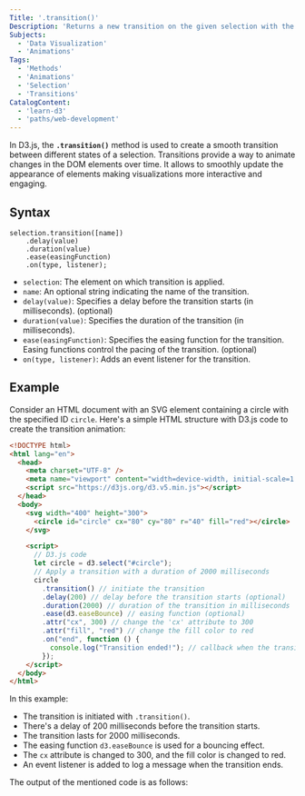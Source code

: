 ```yaml
---
Title: '.transition()'
Description: 'Returns a new transition on the given selection with the specified name.'
Subjects:
  - 'Data Visualization'
  - 'Animations'
Tags:
  - 'Methods'
  - 'Animations'
  - 'Selection'
  - 'Transitions'
CatalogContent:
  - 'learn-d3'
  - 'paths/web-development'
---
```


In D3.js, the **`.transition()`** method is used to create a smooth transition between different states of a selection. Transitions provide a way to animate changes in the DOM elements over time.
It allows to smoothly update the appearance of elements making visualizations more interactive and engaging.

## Syntax

```pseudo
selection.transition([name])
    .delay(value)
    .duration(value)
    .ease(easingFunction)
    .on(type, listener);
```

- `selection`: The element on which transition is applied.
- `name`: An optional string indicating the name of the transition.
- `delay(value)`: Specifies a delay before the transition starts (in milliseconds). (optional)
- `duration(value)`: Specifies the duration of the transition (in milliseconds).
- `ease(easingFunction)`: Specifies the easing function for the transition. Easing functions control the pacing of the transition. (optional)
- `on(type, listener)`: Adds an event listener for the transition.

## Example

Consider an HTML document with an SVG element containing a circle with the specified ID `circle`. Here's a simple HTML structure with D3.js code to create the transition animation:

```html
<!DOCTYPE html>
<html lang="en">
  <head>
    <meta charset="UTF-8" />
    <meta name="viewport" content="width=device-width, initial-scale=1.0" />
    <script src="https://d3js.org/d3.v5.min.js"></script>
  </head>
  <body>
    <svg width="400" height="300">
      <circle id="circle" cx="80" cy="80" r="40" fill="red"></circle>
    </svg>

    <script>
      // D3.js code
      let circle = d3.select("#circle");
      // Apply a transition with a duration of 2000 milliseconds
      circle
        .transition() // initiate the transition
        .delay(200) // delay before the transition starts (optional)
        .duration(2000) // duration of the transition in milliseconds
        .ease(d3.easeBounce) // easing function (optional)
        .attr("cx", 300) // change the 'cx' attribute to 300
        .attr("fill", "red") // change the fill color to red
        .on("end", function () {
          console.log("Transition ended!"); // callback when the transition ends (optional)
        });
    </script>
  </body>
</html>
```

In this example: 
- The transition is initiated with `.transition()`.
- There's a delay of 200 milliseconds before the transition starts.
- The transition lasts for 2000 milliseconds.
- The easing function `d3.easeBounce` is used for a bouncing effect.
- The `cx` attribute is changed to 300, and the fill color is changed to red.
- An event listener is added to log a message when the transition ends.

The output of the mentioned code is as follows:

